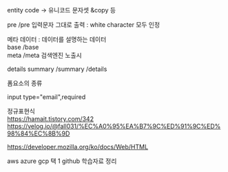 entity code -> 유니코드 문자셋
	&copy 등

pre /pre	입력문자 그대로 출력 : white character 모두 인정

메타 데이터 : 데이터를 설명하는 데이터<br>
base /base<br>
meta /meta 검색엔진 노출시 <br>

details summary /summary /details<br>

폼요소의 종류

input type="email",required



정규표현식<br>
https://hamait.tistory.com/342
https://velog.io/@fall031/%EC%A0%95%EA%B7%9C%ED%91%9C%ED%98%84%EC%8B%9D

https://developer.mozilla.org/ko/docs/Web/HTML

aws azure gcp 택 1
github 학습자료 정리
